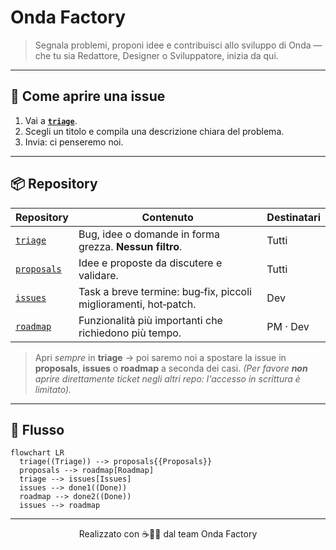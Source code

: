 # Onda Factory

> Segnala problemi, proponi idee e contribuisci allo sviluppo di Onda — che tu sia Redattore, Designer o Sviluppatore, inizia da qui.

---

## 📝 Come aprire una issue

1. Vai a **[`triage`](https://github.com/ondafactory/triage/issues/new)**.
2. Scegli un titolo e compila una descrizione chiara del problema.
3. Invia: ci penseremo noi.

---

## 📦 Repository

| Repository | Contenuto | Destinatari |
|------------|-----------|-------------|
| [`triage`](https://github.com/ondafactory/triage/issues) | Bug, idee o domande in forma grezza. **Nessun filtro**. | Tutti |
| [`proposals`](https://github.com/ondafactory/proposals/issues) | Idee e proposte da discutere e validare. | Tutti |
| [`issues`](https://github.com/ondafactory/issues/issues) | Task a breve termine: bug‑fix, piccoli miglioramenti, hot‑patch. | Dev |
| [`roadmap`](https://github.com/ondafactory/roadmap/issues) | Funzionalità più importanti che richiedono più tempo. | PM · Dev |

> Apri *sempre* in **triage** → poi saremo noi a spostare la issue in **proposals**, **issues** o **roadmap** a seconda dei casi.
> *(Per favore **non** aprire direttamente ticket negli altri repo: l'accesso in scrittura è limitato).*

---

## 🔄 Flusso

```mermaid
flowchart LR
  triage((Triage)) --> proposals{{Proposals}}
  proposals --> roadmap[Roadmap]
  triage --> issues[Issues]
  issues --> done1((Done))
  roadmap --> done2((Done))
  issues --> roadmap
```

---

<div align="center">
  Realizzato con ☕🍪🍵 dal team Onda Factory
</div>

